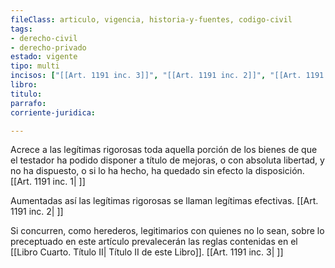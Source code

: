 ```yaml
---
fileClass: articulo, vigencia, historia-y-fuentes, codigo-civil
tags:
- derecho-civil
- derecho-privado
estado: vigente
tipo: multi
incisos: ["[[Art. 1191 inc. 3]]", "[[Art. 1191 inc. 2]]", "[[Art. 1191 inc. 1]]"]
libro:
titulo:
parrafo:
corriente-juridica:

---
```

Acrece a las legítimas rigorosas toda aquella porción de los bienes de que el testador ha podido disponer a título de mejoras, o con absoluta libertad, y no ha dispuesto, o si lo ha hecho, ha quedado sin efecto la disposición. [[Art. 1191 inc. 1| ]]

Aumentadas así las legítimas rigorosas se llaman legítimas efectivas. [[Art. 1191 inc. 2| ]]

Si concurren, como herederos, legitimarios con quienes no lo sean, sobre lo preceptuado en este artículo prevalecerán las reglas contenidas en el [[Libro Cuarto. Título II| Título II de este Libro]]. [[Art. 1191 inc. 3| ]]